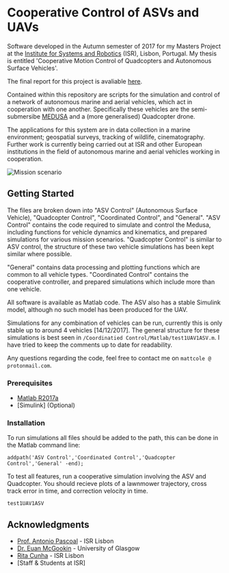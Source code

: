 # Cooperative Control of ASVs and UAVs

Software developed in the Autumn semester of 2017 for my Masters Project at the [Institute for Systems and Robotics](http://welcome.isr.tecnico.ulisboa.pt/) (ISR), Lisbon, Portugal. My thesis is entitled 'Cooperative Motion Control of Quadcopters and Autonomous Surface Vehicles'.

The final report for this project is avaliable [here](https://github.com/LobotomyWeekend/Cooperative-Control/blob/master/Documentation/final_report.pdf).

Contained within this repository are scripts for the simulation and control of a network of autonomous marine and aerial vehicles, which act in cooperation with one another. Specifically these vehicles are the semi-submersibe [MEDUSA](http://dsor.isr.ist.utl.pt/vehicles/medusa/) and a (more generalised) Quadcopter drone. 

The applications for this system are in data collection in a marine environment; geospatial surveys, tracking of wildlife, cinematography. Further work is currently being carried out at ISR and other European institutions in the field of autonomous marine and aerial vehicles working in cooperation.

![Mission scenario](https://github.com/LobotomyWeekend/Cooperative-Control/blob/master/Documentation/proposed_scenario.png)

## Getting Started

The files are broken down into "ASV Control" (Autonomous Surface Vehicle), "Quadcopter Control", "Coordinated Control", and "General".
"ASV Control" contains the code required to simulate and control the Medusa, including functions for vehicle dynamics and kinematics, and prepared simulations for various mission scenarios. "Quadcopter Control" is similar to ASV control, the structure of these two vehicle simulations has been kept similar where possible.

"General" contains data processing and plotting functions which are common to all vehicle types. "Coordinated Control" contains the cooperative controller, and prepared simulations which include more than one vehicle.

All software is available as Matlab code. The ASV also has a stable Simulink model, although no such model has been produced for the UAV.

Simulations for any combination of vehicles can be run, currently this is only stable up to around 4 vehicles [14/12/2017]. The general structure for these simulations is best seen in ```/Coordinatied Control/Matlab/test1UAV1ASV.m```. I have tried to keep the comments up to date for readability.

Any questions regarding the code, feel free to contact me on ```mattcole @ protonmail.com```.

### Prerequisites
* [Matlab R2017a](https://www.mathworks.com/downloads/web_downloads/get_release)
* [Simulink] (Optional)

### Installation

To run simulations all files should be added to the path, this can be done in the Matlab command line:
```
addpath('ASV Control','Coordinated Control','Quadcopter Control','General' -end);
```
To test all features, run a cooperative simulation involving the ASV and Quadcopter. You should recieve plots of a lawnmower trajectory, cross track error in time, and correction velocity in time.
```
test1UAV1ASV
```

## Acknowledgments

* [Prof. Antonio Pascoal](http://welcome.isr.tecnico.ulisboa.pt/author/antoniomanueldossantos/) - ISR Lisbon
* [Dr. Euan McGookin](https://www.gla.ac.uk/schools/engineering/staff/euanmcgookin/) - University of Glasgow
* [Rita Cunha](http://welcome.isr.tecnico.ulisboa.pt/author/ritamariamendesdealmeidacorreiada/) - ISR Lisbon
* [Staff & Students at ISR]
